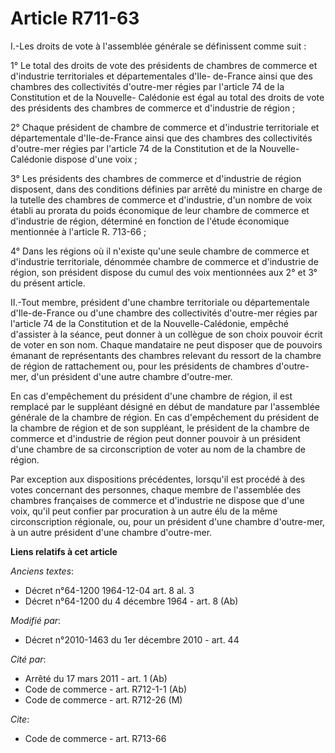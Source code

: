 # Article R711-63

I.-Les droits de vote à l'assemblée générale se définissent comme suit : 

1° Le total des droits de vote des présidents de chambres de commerce et d'industrie territoriales et départementales d'Ile-
de-France ainsi que des chambres des collectivités d'outre-mer régies par l'article 74 de la Constitution et de la Nouvelle-
Calédonie est égal au total des droits de vote des présidents des chambres de commerce et d'industrie de région ; 

2° Chaque président de chambre de commerce et d'industrie territoriale et départementale d'Ile-de-France ainsi que des
chambres des collectivités d'outre-mer régies par l'article 74 de la Constitution et de la Nouvelle-Calédonie dispose d'une
voix ; 

3° Les présidents des chambres de commerce et d'industrie de région disposent, dans des conditions définies par arrêté du
ministre en charge de la tutelle des chambres de commerce et d'industrie, d'un nombre de voix établi au prorata du poids
économique de leur chambre de commerce et d'industrie de région, déterminé en fonction de l'étude économique mentionnée à
l'article R. 713-66 ; 

4° Dans les régions où il n'existe qu'une seule chambre de commerce et d'industrie territoriale, dénommée chambre de commerce
et d'industrie de région, son président dispose du cumul des voix mentionnées aux 2° et 3° du présent article. 

II.-Tout membre, président d'une chambre territoriale ou départementale d'Ile-de-France ou d'une chambre des collectivités
d'outre-mer régies par l'article 74 de la Constitution et de la Nouvelle-Calédonie, empêché d'assister à la séance, peut
donner à un collègue de son choix pouvoir écrit de voter en son nom. Chaque mandataire ne peut disposer que de pouvoirs
émanant de représentants des chambres relevant du ressort de la chambre de région de rattachement ou, pour les présidents de
chambres d'outre-mer, d'un président d'une autre chambre d'outre-mer. 

En cas d'empêchement du président d'une chambre de région, il est remplacé par le suppléant désigné en début de mandature par
l'assemblée générale de la chambre de région. En cas d'empêchement du président de la chambre de région et de son suppléant,
le président de la chambre de commerce et d'industrie de région peut donner pouvoir à un président d'une chambre de sa
circonscription de voter au nom de la chambre de région. 

Par exception aux dispositions précédentes, lorsqu'il est procédé à des votes concernant des personnes, chaque membre de
l'assemblée des chambres françaises de commerce et d'industrie ne dispose que d'une voix, qu'il peut confier par procuration
à un autre élu de la même circonscription régionale, ou, pour un président d'une chambre d'outre-mer, à un autre président
d'une chambre d'outre-mer.

**Liens relatifs à cet article**

_Anciens textes_:

  - Décret n°64-1200 1964-12-04 art. 8 al. 3
  - Décret n°64-1200 du 4 décembre 1964 - art. 8 (Ab)

_Modifié par_:

  - Décret n°2010-1463 du 1er décembre 2010 - art. 44

_Cité par_:

  - Arrêté du 17 mars 2011 - art. 1 (Ab)
  - Code de commerce - art. R712-1-1 (Ab)
  - Code de commerce - art. R712-26 (M)

_Cite_:

  - Code de commerce - art. R713-66
